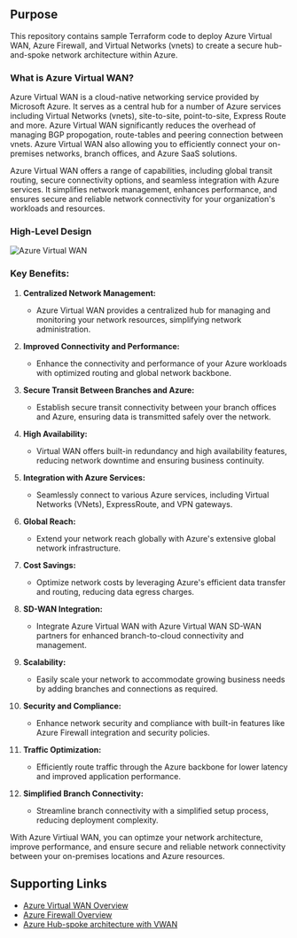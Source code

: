 ## Purpose

This repository contains sample Terraform code to deploy Azure Virtual WAN, Azure Firewall, and Virtual Networks (vnets) to create a secure hub-and-spoke network architecture within Azure.

### What is Azure Virtual WAN?

Azure Virtual WAN is a cloud-native networking service provided by Microsoft Azure. It serves as a central hub for a number of Azure services including Virtual Networks (vnets), site-to-site, point-to-site, Express Route and more. Azure Virtual WAN significantly reduces the overhead of managing BGP propogation, route-tables and peering connection between vnets. Azure Virtual WAN also allowing you to efficiently connect your on-premises networks, branch offices, and Azure SaaS solutions.

Azure Virtual WAN offers a range of capabilities, including global transit routing, secure connectivity options, and seamless integration with Azure services. It simplifies network management, enhances performance, and ensures secure and reliable network connectivity for your organization's workloads and resources.

### High-Level Design
![Azure Virtual WAN ](https://github.com/2ndWatch/azure-vwan-with-azure-firewall/assets/86376621/bc23829d-f497-4435-bfb0-8355e2b7950a)




### Key Benefits:

1. **Centralized Network Management:**
   - Azure Virtual WAN provides a centralized hub for managing and monitoring your network resources, simplifying network administration.

2. **Improved Connectivity and Performance:**
   - Enhance the connectivity and performance of your Azure workloads with optimized routing and global network backbone.

3. **Secure Transit Between Branches and Azure:**
   - Establish secure transit connectivity between your branch offices and Azure, ensuring data is transmitted safely over the network.

4. **High Availability:**
   - Virtual WAN offers built-in redundancy and high availability features, reducing network downtime and ensuring business continuity.

5. **Integration with Azure Services:**
   - Seamlessly connect to various Azure services, including Virtual Networks (VNets), ExpressRoute, and VPN gateways.

6. **Global Reach:**
   - Extend your network reach globally with Azure's extensive global network infrastructure.

7. **Cost Savings:**
   - Optimize network costs by leveraging Azure's efficient data transfer and routing, reducing data egress charges.

8. **SD-WAN Integration:**
   - Integrate Azure Virtual WAN with Azure Virtual WAN SD-WAN partners for enhanced branch-to-cloud connectivity and management.

9. **Scalability:**
   - Easily scale your network to accommodate growing business needs by adding branches and connections as required.

10. **Security and Compliance:**
    - Enhance network security and compliance with built-in features like Azure Firewall integration and security policies.

11. **Traffic Optimization:**
    - Efficiently route traffic through the Azure backbone for lower latency and improved application performance.

12. **Simplified Branch Connectivity:**
    - Streamline branch connectivity with a simplified setup process, reducing deployment complexity.

With Azure Virtiual WAN, you can optimze your network architecture, improve performance, and ensure secure and reliable network connectivity between your on-premises locations and Azure resources.

## Supporting Links
 - [Azure Virtual WAN Overview](https://learn.microsoft.com/en-us/azure/virtual-wan/virtual-wan-about)
 - [Azure Firewall Overview](https://learn.microsoft.com/en-us/azure/firewall/overview)
 - [Azure Hub-spoke architecture with VWAN](https://learn.microsoft.com/en-us/azure/architecture/networking/hub-spoke-vwan-architecture)

